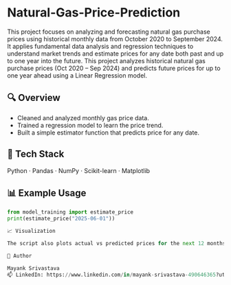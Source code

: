 # Natural-Gas-Price-Prediction
This project focuses on analyzing and forecasting natural gas purchase prices using historical monthly data from October 2020 to September 2024. It applies fundamental data analysis and regression techniques to understand market trends and estimate prices for any date  both past and up to one year into the future.
This project analyzes historical natural gas purchase prices (Oct 2020 – Sep 2024)
and predicts future prices for up to one year ahead using a Linear Regression model.

## 🔍 Overview
- Cleaned and analyzed monthly gas price data.
- Trained a regression model to learn the price trend.
- Built a simple estimator function that predicts price for any date.

## 🧠 Tech Stack
Python · Pandas · NumPy · Scikit-learn · Matplotlib

## 📊 Example Usage
```python
from model_training import estimate_price
print(estimate_price("2025-06-01"))

📈 Visualization

The script also plots actual vs predicted prices for the next 12 months.

👤 Author

Mayank Srivastava
📫 LinkedIn: https://www.linkedin.com/in/mayank-srivastava-490646365?utm_source=share&utm_campaign=share_via&utm_content=profile&utm_medium=android_app
